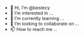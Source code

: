 - 👋 Hi, I’m @bestecy
- 👀 I’m interested in ...
- 🌱 I’m currently learning ...
- 💞️ I’m looking to collaborate on ...
- 📫 How to reach me ...

<!---
bestecy/bestecy is a ✨ special ✨ repository because its `README.md` (this file) appears on your GitHub profile.
You can click the Preview link to take a look at your changes.
--->
